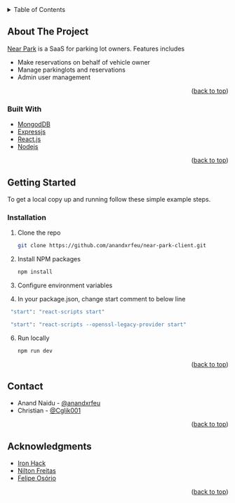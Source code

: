 <div id="top"></div>

<!-- TABLE OF CONTENTS -->
<details>
  <summary>Table of Contents</summary>
  <ol>
    <li>
      <a href="#about-the-project">About The Project</a>
      <ul>
        <li><a href="#built-with">Built With</a></li>
      </ul>
    </li>
    <li>
      <a href="#getting-started">Getting Started</a>
      <ul>
        <li><a href="#installation">Installation</a></li>
      </ul>
    </li>
    <li><a href="#contact">Contact</a></li>
    <li><a href="#acknowledgments">Acknowledgments</a></li>
  </ol>
</details>



<!-- ABOUT THE PROJECT -->
## About The Project

[Near Park](https://nearpark.netlify.app/) is a SaaS for parking lot owners. Features includes
* Make reservations on behalf of vehicle owner
* Manage parkinglots and reservations
* Admin user management


<p align="right">(<a href="#top">back to top</a>)</p>


### Built With

* [MongodDB](https://www.mongodb.com/)
* [Expressjs](http://expressjs.com/)
* [React.js](https://reactjs.org/)
* [Nodejs](https://nodejs.org/en/)

<p align="right">(<a href="#top">back to top</a>)</p>


<!-- GETTING STARTED -->
## Getting Started

To get a local copy up and running follow these simple example steps.

### Installation

1. Clone the repo
   ```sh
   git clone https://github.com/anandxrfeu/near-park-client.git
   ```

2. Install NPM packages
   ```sh
   npm install
   ```

4. Configure environment variables

5. In your package.json, change start comment to below line 
  ```sh
   "start": "react-scripts start"
  ```

  ```sh
   "start": "react-scripts --openssl-legacy-provider start"
  ```

6. Run locally
   ```sh
   npm run dev
   ```

<p align="right">(<a href="#top">back to top</a>)</p>


<!-- CONTACT -->
## Contact

* Anand Naidu - [@anandxrfeu](https://twitter.com/anandxrfeu)
* Christian - [@Cglik001](https://github.com/Cglik001)

<p align="right">(<a href="#top">back to top</a>)</p>


<!-- ACKNOWLEDGMENTS -->
## Acknowledgments

* [Iron Hack](https://github.com/ironhack)
* [Nilton Freitas](https://github.com/oniltos)
* [Felipe Osório](https://github.com/Briofita09)

<p align="right">(<a href="#top">back to top</a>)</p>

<!-- MARKDOWN LINKS & IMAGES -->

